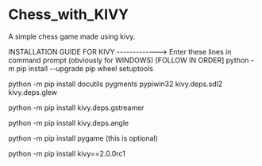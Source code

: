 # Chess_with_KIVY
A simple chess game made using kivy.

INSTALLATION GUIDE FOR KIVY -------------> Enter these lines in command prompt (obviously for WINDOWS)
[FOLLOW IN ORDER]
python -m pip install --upgrade pip wheel setuptools

python -m pip install docutils pygments pypiwin32 kivy.deps.sdl2 kivy.deps.glew

python -m pip install kivy.deps.gstreamer

python -m pip install kivy.deps.angle

python -m pip install pygame          (this is optional)

python -m pip install kivy==2.0.0rc1
